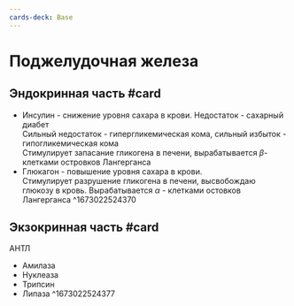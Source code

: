 ```yaml
---
cards-deck: Base
---
```


# Поджелудочная железа

## Эндокринная часть #card
- Инсулин - снижение уровня сахара в крови. Недостаток - сахарный диабет<br>Сильный недостаток - гипергликемическая кома, сильный избыток - гипогликемическая кома<br>Стимулирует запасание гликогена в печени, вырабатывается $\beta$-клетками островков Лангерганса
- Глюкагон - повышение уровня сахара в крови.<br>Стимулирует разрушение гликогена в печени, высвобождаю глюкозу в кровь. Вырабатывается $\alpha$ - клетками остовков Лангерганса 
^1673022524370

## Экзокринная часть #card
АНТЛ
- Амилаза
- Нуклеаза
- Трипсин
- Липаза
^1673022524377

